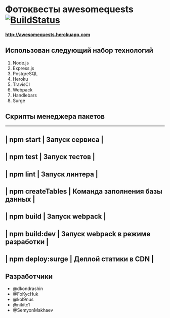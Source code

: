 # Фотоквесты awesomequests [![BuildStatus](https://api.travis-ci.org/urfu-2016/team2.svg?branch=master)](https://travis-ci.org/urfu-2016/team2)

#### http://awesomequests.herokuapp.com

## Использован следующий набор технологий
1. Node.js
2. Express.js
3. PostgreSQL
4. Heroku
5. TravisCI
6. Webpack
7. Handlebars
8. Surge

## Скрипты менеджера пакетов

------------------------------
| npm start | Запуск сервиса |
------------------------------
| npm test | Запуск тестов |
----------------------------
| npm lint | Запуск линтера |
-----------------------------
| npm createTables | Команда заполнения базы данных |
----------------------------------------------------
| npm build | Запуск webpack |
------------------------------
| npm build:dev | Запуск webpack в режиме разработки |
------------------------------------------------------
| npm deploy:surge | Деплой статики в CDN |
-------------------------------------------

## Разработчики
* @dkondrashin
* @FoKycHuk
* @kol9nus
* @nikitc1
* @SemyonMakhaev
